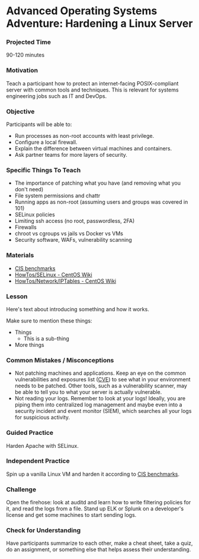 # Advanced Operating Systems Adventure: Hardening a Linux Server

### Projected Time
90-120 minutes

### Motivation
Teach a participant how to protect an internet-facing POSIX-compliant server with common tools and techniques. This is relevant for systems engineering jobs such as IT and DevOps.

### Objective
Participants will be able to:
- Run processes as non-root accounts with least privilege.
- Configure a local firewall.
- Explain the difference between virtual machines and containers.
- Ask partner teams for more layers of security.

### Specific Things To Teach
- The importance of patching what you have (and removing what you don't need)
- File system permissions and chattr
- Running apps as non-root (assuming users and groups was covered in 101)
- SELinux policies
- Limiting ssh access (no root, passwordless, 2FA)
- Firewalls
- chroot vs cgroups vs jails vs Docker vs VMs
- Security software, WAFs, vulnerability scanning

### Materials

- [CIS benchmarks](https://www.cisecurity.org/cis-benchmarks/)
- [HowTos/SELinux - CentOS Wiki](https://wiki.centos.org/HowTos/SELinux)
- [HowTos/Network/IPTables - CentOS Wiki](https://wiki.centos.org/HowTos/Network/IPTables)

### Lesson

Here's text about introducing something and how it works.

Make sure to mention these things: 
- Things
	- This is a sub-thing
- More things


### Common Mistakes / Misconceptions

- Not patching machines and applications. Keep an eye on the common vulnerabilities and exposures list ([CVE](https://cve.mitre.org/)) to see what in your environment needs to be patched. Other tools, such as a vulnerability scanner, may be able to tell you to what your server is actually vulnerable.
- Not reading your logs. Remember to look at your logs! Ideally, you are piping them into centralized log management and maybe even into a security incident and event monitor (SIEM), which searches all your logs for suspicious activity.


### Guided Practice

Harden Apache with SELinux.


### Independent Practice

Spin up a vanilla Linux VM and harden it according to [CIS benchmarks](https://www.cisecurity.org/cis-benchmarks/).


### Challenge

Open the firehose: look at auditd and learn how to write filtering policies for it, and read the logs from a file.
Stand up ELK or Splunk on a developer's license and get some machines to start sending logs.

### Check for Understanding

Have participants summarize to each other, make a cheat sheet, take a quiz, do an assignment, or something else that helps assess their understanding. 
